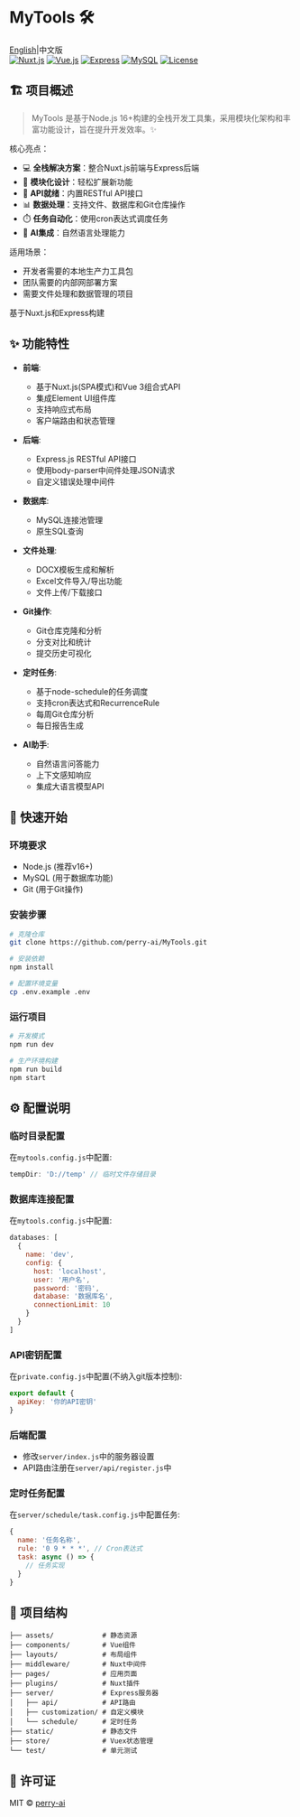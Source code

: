 # MyTools 🛠️ 
[English](README.md)|中文版  
[![Nuxt.js](https://img.shields.io/badge/Nuxt.js-00C58E?style=flat-square&logo=nuxt.js&logoColor=white)](https://nuxtjs.org/)
[![Vue.js](https://img.shields.io/badge/Vue.js-4FC08D?style=flat-square&logo=vue.js&logoColor=white)](https://vuejs.org/)
[![Express](https://img.shields.io/badge/Express-000000?style=flat-square&logo=express&logoColor=white)](https://expressjs.com/)
[![MySQL](https://img.shields.io/badge/MySQL-4479A1?style=flat-square&logo=mysql&logoColor=white)](https://www.mysql.com/)
[![License](https://img.shields.io/badge/License-MIT-blue.svg?style=flat-square)](LICENSE)

## 🏗️ 项目概述

> MyTools 是基于Node.js 16+构建的全栈开发工具集，采用模块化架构和丰富功能设计，旨在提升开发效率。✨

核心亮点：
- 💻 **全栈解决方案**：整合Nuxt.js前端与Express后端
- 🧩 **模块化设计**：轻松扩展新功能
- 🔌 **API就绪**：内置RESTful API接口
- 📊 **数据处理**：支持文件、数据库和Git仓库操作
- ⏱️ **任务自动化**：使用cron表达式调度任务
- 🤖 **AI集成**：自然语言处理能力

适用场景：
- 开发者需要的本地生产力工具包
- 团队需要的内部网部署方案
- 需要文件处理和数据管理的项目

基于Nuxt.js和Express构建

## ✨ 功能特性

- **前端**: 
  - 基于Nuxt.js(SPA模式)和Vue 3组合式API
  - 集成Element UI组件库
  - 支持响应式布局
  - 客户端路由和状态管理
  
- **后端**: 
  - Express.js RESTful API接口
  - 使用body-parser中间件处理JSON请求
  - 自定义错误处理中间件
  
- **数据库**: 
  - MySQL连接池管理
  - 原生SQL查询
  
- **文件处理**: 
  - DOCX模板生成和解析
  - Excel文件导入/导出功能
  - 文件上传/下载接口
  
- **Git操作**: 
  - Git仓库克隆和分析
  - 分支对比和统计
  - 提交历史可视化
  
- **定时任务**: 
  - 基于node-schedule的任务调度
  - 支持cron表达式和RecurrenceRule
  - 每周Git仓库分析
  - 每日报告生成
  
- **AI助手**: 
  - 自然语言问答能力
  - 上下文感知响应
  - 集成大语言模型API

## 🚀 快速开始

### 环境要求
- Node.js (推荐v16+)
- MySQL (用于数据库功能)
- Git (用于Git操作)

### 安装步骤
```bash
# 克隆仓库
git clone https://github.com/perry-ai/MyTools.git

# 安装依赖
npm install

# 配置环境变量
cp .env.example .env
```

### 运行项目
```bash
# 开发模式
npm run dev

# 生产环境构建
npm run build
npm start
```

## ⚙️ 配置说明

### 临时目录配置
在`mytools.config.js`中配置:
```javascript
tempDir: 'D://temp' // 临时文件存储目录
```

### 数据库连接配置
在`mytools.config.js`中配置:
```javascript
databases: [
  {
    name: 'dev',
    config: {
      host: 'localhost',
      user: '用户名',
      password: '密码',
      database: '数据库名',
      connectionLimit: 10
    }
  }
]
```

### API密钥配置
在`private.config.js`中配置(不纳入git版本控制):
```javascript
export default {
  apiKey: '你的API密钥'
}
```

### 后端配置
- 修改`server/index.js`中的服务器设置
- API路由注册在`server/api/register.js`中

### 定时任务配置
在`server/schedule/task.config.js`中配置任务:
```javascript
{
  name: '任务名称',
  rule: '0 9 * * *', // Cron表达式
  task: async () => {
    // 任务实现
  }
}
```

## 📂 项目结构

```
├── assets/            # 静态资源
├── components/        # Vue组件
├── layouts/           # 布局组件
├── middleware/        # Nuxt中间件
├── pages/             # 应用页面
├── plugins/           # Nuxt插件
├── server/            # Express服务器
│   ├── api/           # API路由
│   ├── customization/ # 自定义模块
│   └── schedule/      # 定时任务
├── static/            # 静态文件
├── store/             # Vuex状态管理
└── test/              # 单元测试
```

## 📜 许可证

MIT © [perry-ai](LICENSE)
